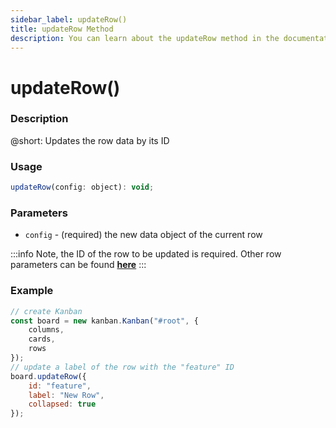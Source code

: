 ```yaml
---
sidebar_label: updateRow()
title: updateRow Method
description: You can learn about the updateRow method in the documentation of the DHTMLX JavaScript Kanban library. Browse developer guides and API reference, try out code examples and live demos, and download a free 30-day evaluation version of DHTMLX Kanban.
---
```


# updateRow()

### Description

@short: Updates the row data by its ID

### Usage

~~~jsx {}
updateRow(config: object): void;
~~~

### Parameters

- `config` - (required) the new data object of the current row 

:::info
Note, the ID of the row to be updated is required. Other row parameters can be found [**here**](api/config/js_kanban_rows_config.md)
:::

### Example

~~~jsx {8-12}
// create Kanban
const board = new kanban.Kanban("#root", {
	columns,
	cards,
	rows
});
// update a label of the row with the "feature" ID
board.updateRow({
	id: "feature",
	label: "New Row",
	collapsed: true
});
~~~
